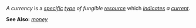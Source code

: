 *A currency* is a *[specific](https://github.com/gcassel/Modular-Organization-Terminology/blob/master/terms/specific.md) [type](https://github.com/gcassel/Modular-Organization-Terminology/blob/master/terms/type.md) of fungible [resource](https://github.com/gcassel/Modular-Organization-Terminology/blob/master/terms/resource.md)* which *[indicates](https://github.com/gcassel/Modular-Organization-Terminology/blob/master/terms/indicate.md) a [current](https://github.com/gcassel/Modular-Organization-Terminology/blob/master/terms/current.md)*.
		
**See Also:** *[money](https://github.com/gcassel/Modular-Organization-Terminology/blob/master/terms/money.md)*
